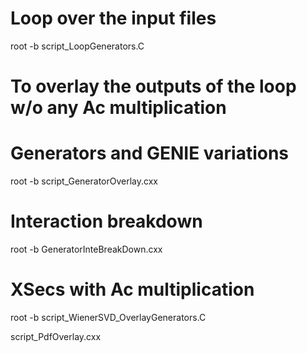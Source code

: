 # Loop over the input files
root -b script_LoopGenerators.C

# To overlay the outputs of the loop w/o any Ac multiplication
# Generators and GENIE variations
root -b script_GeneratorOverlay.cxx

# Interaction breakdown
root -b GeneratorInteBreakDown.cxx

# XSecs with Ac multiplication
root -b script_WienerSVD_OverlayGenerators.C

script_PdfOverlay.cxx

